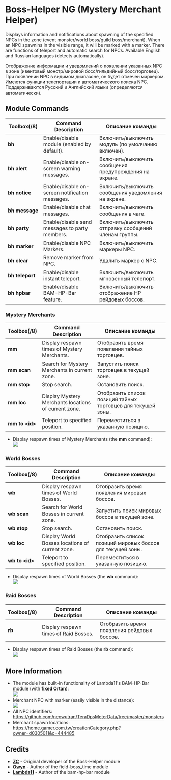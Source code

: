 # Boss-Helper NG (Mystery Merchant Helper)

Displays information and notifications about spawning of the specified NPCs in the zone (event monster/world boss/guild boss/merchant).
When an NPC spawnins in the visible range, it will be marked with a marker. There are functions of teleport and automatic search for NPCs. Available English and Russian languages (detects automatically).

Отображение информации и уведомлений о появлении указанных NPC в зоне (ивентовый монстр/мировой босс/гильдийный босс/торговец). 
При появлении NPC в видимом диапазоне, он будет отмечен маркером. Имеются функции телепортации и автоматического поиска NPC. Поддерживаются Русский и Английский языки (определяются автоматически).

## Module Commands
Toolbox(/8) | Command Description | Описание команды
--- | --- | ---
**bh** | Enable/disable module (enabled by default). | Включить/выключить модуль (по умолчанию включен).
**bh&nbsp;alert** | Enable/disable on-screen warning messages. | Включить/выключить сообщения предупреждения на экране.
**bh&nbsp;notice** | Enable/disable on-screen notification messages. | Включить/выключить сообщения уведомления на экране.
**bh&nbsp;message** | Enable/disable chat messages. | Включить/выключить сообщения в чате.
**bh&nbsp;party** | Enable/disable send messages to party members. | Включить/выключить отправку сообщений членам группы.
**bh&nbsp;marker** | Enable/disable NPC Markers. | Включить/выключить маркеры NPC.
**bh&nbsp;clear** | Remove marker from NPC. | Удалить маркер с NPC.
**bh&nbsp;teleport** | Enable/disable instant teleport. | Включить/выключить мгновенный телепорт.
**bh&nbsp;hpbar** | Enable/disable BAM-HP-Bar feature. | Включить/выключить отображение HP рейдовых боссов.

### Mystery Merchants
Toolbox(/8) | Command Description | Описание команды
--- | --- | ---
**mm** | Display respawn times of Mystery Merchants. | Отобразить время появления тайных торговцев.
**mm&nbsp;scan** | Search for Mystery Merchants in current zone. | Запустить поиск торговцев в текущей зоне.
**mm&nbsp;stop** | Stop search. | Остановить поиск.
**mm&nbsp;loc** | Display Mystery Merchants locations of current zone. | Отобразить список позиций тайных торговцев для текущей зоны.
**mm&nbsp;to&nbsp;&lt;id&gt;** | Teleport to specified position. | Переместиться в указанную позицию.

* Display respawn times of Mystery Merchants (the **mm** command):   
  ![](https://i.imgur.com/MRSGHDo.png)

### World Bosses
Toolbox(/8) | Command Description | Описание команды
--- | --- | ---
**wb** | Display respawn times of World Bosses. | Отобразить время появления мировых боссов.
**wb&nbsp;scan** | Search for World Bosses in current zone. | Запустить поиск мировых боссов в текущей зоне.
**wb&nbsp;stop** | Stop search. | Остановить поиск.
**wb&nbsp;loc** | Display World Bosses locations of current zone. | Отобразить список позиций мировых боссов для текущей зоны.
**wb&nbsp;to&nbsp;&lt;id&gt;** | Teleport to specified position. | Переместиться в указанную позицию.

* Display respawn times of World Bosses (the **wb** command):   
  ![](https://i.imgur.com/RPXfTFV.png)

### Raid Bosses
Toolbox(/8) | Command Description | Описание команды
--- | --- | ---
**rb** | Display respawn times of Raid Bosses. | Отобразить время появления рейдовых боссов.

* Display respawn times of Raid Bosses (the **rb** command):   
  ![](https://i.imgur.com/A6kpUCK.png)

## More Information

* The module has built-in functionality of Lambda11's BAM-HP-Bar module (with **fixed Ortan**):   
  ![](https://i.imgur.com/kLNyQJL.png)
* Merchant NPC with marker (easily visible in the distance):   
  ![](https://i.imgur.com/tdIJKJv.png)
* All NPC identifiers: https://github.com/neowutran/TeraDpsMeterData/tree/master/monsters
* Merchant spawn locations: https://home.gamer.com.tw/creationCategory.php?owner=d0305011&c=444485

## Credits
- **[ZC](https://github.com/tera-mod)** - Original developer of the Boss-Helper module
- **[Owyn](https://github.com/Owyn)** - Author of the field-boss_time module
- **[Lambda11](https://github.com/Lambda11)** - Author of the bam-hp-bar module
